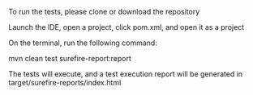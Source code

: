 To run the tests, please clone or download the repository

Launch the IDE, open a project, click pom.xml, and open it as a project

On the terminal, run the following command:

mvn clean test surefire-report:report

The tests will execute, and a test execution report will be generated in target/surefire-reports/index.html
